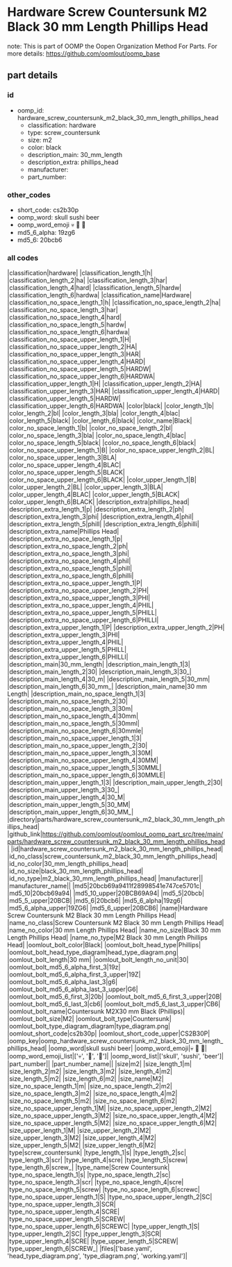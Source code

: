 # Hardware Screw Countersunk M2 Black 30 mm Length Phillips Head  

note: This is part of OOMP the Oopen Organization Method For Parts. For more details: https://github.com/oomlout/oomp_base

##  part details





### id
* oomp_id: hardware_screw_countersunk_m2_black_30_mm_length_phillips_head
  * classification: hardware
  * type: screw_countersunk
  * size: m2
  * color: black
  * description_main: 30_mm_length
  * description_extra: phillips_head
  * manufacturer: 
  * part_number: 

### other_codes
* short_code: cs2b30p
* oomp_word: skull sushi beer
* oomp_word_emoji :skull: :sushi: :beer:
* md5_6_alpha: 19zg6
* md5_6: 20bcb6

### all codes 
|classification|hardware|
|classification_length_1|h|
|classification_length_2|ha|
|classification_length_3|har|
|classification_length_4|hard|
|classification_length_5|hardw|
|classification_length_6|hardwa|
|classification_name|Hardware|
|classification_no_space_length_1|h|
|classification_no_space_length_2|ha|
|classification_no_space_length_3|har|
|classification_no_space_length_4|hard|
|classification_no_space_length_5|hardw|
|classification_no_space_length_6|hardwa|
|classification_no_space_upper_length_1|H|
|classification_no_space_upper_length_2|HA|
|classification_no_space_upper_length_3|HAR|
|classification_no_space_upper_length_4|HARD|
|classification_no_space_upper_length_5|HARDW|
|classification_no_space_upper_length_6|HARDWA|
|classification_upper_length_1|H|
|classification_upper_length_2|HA|
|classification_upper_length_3|HAR|
|classification_upper_length_4|HARD|
|classification_upper_length_5|HARDW|
|classification_upper_length_6|HARDWA|
|color|black|
|color_length_1|b|
|color_length_2|bl|
|color_length_3|bla|
|color_length_4|blac|
|color_length_5|black|
|color_length_6|black|
|color_name|Black|
|color_no_space_length_1|b|
|color_no_space_length_2|bl|
|color_no_space_length_3|bla|
|color_no_space_length_4|blac|
|color_no_space_length_5|black|
|color_no_space_length_6|black|
|color_no_space_upper_length_1|B|
|color_no_space_upper_length_2|BL|
|color_no_space_upper_length_3|BLA|
|color_no_space_upper_length_4|BLAC|
|color_no_space_upper_length_5|BLACK|
|color_no_space_upper_length_6|BLACK|
|color_upper_length_1|B|
|color_upper_length_2|BL|
|color_upper_length_3|BLA|
|color_upper_length_4|BLAC|
|color_upper_length_5|BLACK|
|color_upper_length_6|BLACK|
|description_extra|phillips_head|
|description_extra_length_1|p|
|description_extra_length_2|ph|
|description_extra_length_3|phi|
|description_extra_length_4|phil|
|description_extra_length_5|phill|
|description_extra_length_6|philli|
|description_extra_name|Phillips Head|
|description_extra_no_space_length_1|p|
|description_extra_no_space_length_2|ph|
|description_extra_no_space_length_3|phi|
|description_extra_no_space_length_4|phil|
|description_extra_no_space_length_5|phill|
|description_extra_no_space_length_6|philli|
|description_extra_no_space_upper_length_1|P|
|description_extra_no_space_upper_length_2|PH|
|description_extra_no_space_upper_length_3|PHI|
|description_extra_no_space_upper_length_4|PHIL|
|description_extra_no_space_upper_length_5|PHILL|
|description_extra_no_space_upper_length_6|PHILLI|
|description_extra_upper_length_1|P|
|description_extra_upper_length_2|PH|
|description_extra_upper_length_3|PHI|
|description_extra_upper_length_4|PHIL|
|description_extra_upper_length_5|PHILL|
|description_extra_upper_length_6|PHILLI|
|description_main|30_mm_length|
|description_main_length_1|3|
|description_main_length_2|30|
|description_main_length_3|30_|
|description_main_length_4|30_m|
|description_main_length_5|30_mm|
|description_main_length_6|30_mm_|
|description_main_name|30 mm Length|
|description_main_no_space_length_1|3|
|description_main_no_space_length_2|30|
|description_main_no_space_length_3|30m|
|description_main_no_space_length_4|30mm|
|description_main_no_space_length_5|30mml|
|description_main_no_space_length_6|30mmle|
|description_main_no_space_upper_length_1|3|
|description_main_no_space_upper_length_2|30|
|description_main_no_space_upper_length_3|30M|
|description_main_no_space_upper_length_4|30MM|
|description_main_no_space_upper_length_5|30MML|
|description_main_no_space_upper_length_6|30MMLE|
|description_main_upper_length_1|3|
|description_main_upper_length_2|30|
|description_main_upper_length_3|30_|
|description_main_upper_length_4|30_M|
|description_main_upper_length_5|30_MM|
|description_main_upper_length_6|30_MM_|
|directory|parts/hardware_screw_countersunk_m2_black_30_mm_length_phillips_head|
|github_link|https://github.com/oomlout/oomlout_oomp_part_src/tree/main/parts/hardware_screw_countersunk_m2_black_30_mm_length_phillips_head|
|id|hardware_screw_countersunk_m2_black_30_mm_length_phillips_head|
|id_no_class|screw_countersunk_m2_black_30_mm_length_phillips_head|
|id_no_color|30_mm_length_phillips_head|
|id_no_size|black_30_mm_length_phillips_head|
|id_no_type|m2_black_30_mm_length_phillips_head|
|manufacturer||
|manufacturer_name||
|md5|20bcb69a9411f28998541e747ce5701c|
|md5_10|20bcb69a94|
|md5_10_upper|20BCB69A94|
|md5_5|20bcb|
|md5_5_upper|20BCB|
|md5_6|20bcb6|
|md5_6_alpha|19zg6|
|md5_6_alpha_upper|19ZG6|
|md5_6_upper|20BCB6|
|name|Hardware Screw Countersunk M2 Black 30 mm Length Phillips Head|
|name_no_class|Screw Countersunk M2 Black 30 mm Length Phillips Head|
|name_no_color|30 mm Length Phillips Head|
|name_no_size|Black 30 mm Length Phillips Head|
|name_no_type|M2 Black 30 mm Length Phillips Head|
|oomlout_bolt_color|Black|
|oomlout_bolt_head_type|Phillips|
|oomlout_bolt_head_type_diagram|head_type_diagram.png|
|oomlout_bolt_length|30 mm|
|oomlout_bolt_length_no_unit|30|
|oomlout_bolt_md5_6_alpha_first_3|19z|
|oomlout_bolt_md5_6_alpha_first_3_upper|19Z|
|oomlout_bolt_md5_6_alpha_last_3|g6|
|oomlout_bolt_md5_6_alpha_last_3_upper|G6|
|oomlout_bolt_md5_6_first_3|20b|
|oomlout_bolt_md5_6_first_3_upper|20B|
|oomlout_bolt_md5_6_last_3|cb6|
|oomlout_bolt_md5_6_last_3_upper|CB6|
|oomlout_bolt_name|Countersunk M2X30 mm Black (Phillips)|
|oomlout_bolt_size|M2|
|oomlout_bolt_type|Countersunk|
|oomlout_bolt_type_diagram_diagram|type_diagram.png|
|oomlout_short_code|cs2b30p|
|oomlout_short_code_upper|CS2B30P|
|oomp_key|oomp_hardware_screw_countersunk_m2_black_30_mm_length_phillips_head|
|oomp_word|skull sushi beer|
|oomp_word_emoji|:skull: :sushi: :beer:|
|oomp_word_emoji_list|[':skull:', ':sushi:', ':beer:']|
|oomp_word_list|['skull', 'sushi', 'beer']|
|part_number||
|part_number_name||
|size|m2|
|size_length_1|m|
|size_length_2|m2|
|size_length_3|m2|
|size_length_4|m2|
|size_length_5|m2|
|size_length_6|m2|
|size_name|M2|
|size_no_space_length_1|m|
|size_no_space_length_2|m2|
|size_no_space_length_3|m2|
|size_no_space_length_4|m2|
|size_no_space_length_5|m2|
|size_no_space_length_6|m2|
|size_no_space_upper_length_1|M|
|size_no_space_upper_length_2|M2|
|size_no_space_upper_length_3|M2|
|size_no_space_upper_length_4|M2|
|size_no_space_upper_length_5|M2|
|size_no_space_upper_length_6|M2|
|size_upper_length_1|M|
|size_upper_length_2|M2|
|size_upper_length_3|M2|
|size_upper_length_4|M2|
|size_upper_length_5|M2|
|size_upper_length_6|M2|
|type|screw_countersunk|
|type_length_1|s|
|type_length_2|sc|
|type_length_3|scr|
|type_length_4|scre|
|type_length_5|screw|
|type_length_6|screw_|
|type_name|Screw Countersunk|
|type_no_space_length_1|s|
|type_no_space_length_2|sc|
|type_no_space_length_3|scr|
|type_no_space_length_4|scre|
|type_no_space_length_5|screw|
|type_no_space_length_6|screwc|
|type_no_space_upper_length_1|S|
|type_no_space_upper_length_2|SC|
|type_no_space_upper_length_3|SCR|
|type_no_space_upper_length_4|SCRE|
|type_no_space_upper_length_5|SCREW|
|type_no_space_upper_length_6|SCREWC|
|type_upper_length_1|S|
|type_upper_length_2|SC|
|type_upper_length_3|SCR|
|type_upper_length_4|SCRE|
|type_upper_length_5|SCREW|
|type_upper_length_6|SCREW_|
|files|['base.yaml', 'head_type_diagram.png', 'type_diagram.png', 'working.yaml']|
